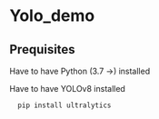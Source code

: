 # Yolo_demo

## Prequisites
Have to have Python (3.7 ->) installed


Have to have YOLOv8 installed
```
  pip install ultralytics
```

